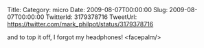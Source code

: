 Title: 
Category: micro
Date: 2009-08-07T00:00:00
Slug: 2009-08-07T00:00:00
TwitterId: 3179378716
TweetUrl: https://twitter.com/mark_philpot/status/3179378716

and to top it off, I forgot my headphones! &lt;facepalm/&gt;